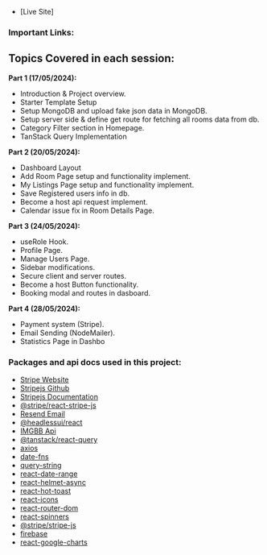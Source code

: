 - [Live Site]

### Important Links:

## Topics Covered in each session:

**Part 1 (17/05/2024):**
- Introduction & Project overview.
- Starter Template Setup
- Setup MongoDB and upload fake json data in MongoDB.
- Setup server side & define get route for fetching all rooms data from db.
- Category Filter section in Homepage.
- TanStack Query Implementation

**Part 2 (20/05/2024):**
- Dashboard Layout
- Add Room Page setup and functionality implement.
- My Listings Page setup and functionality implement.
- Save Registered users info in db.
- Become a host api request implement.
- Calendar issue fix in Room Details Page.

**Part 3 (24/05/2024):**
- useRole Hook.
- Profile Page.
- Manage Users Page.
- Sidebar modifications.
- Secure client and server routes.
- Become a host Button functionality.
- Booking modal and routes in dasboard.

**Part 4 (28/05/2024):**
- Payment system (Stripe).
- Email Sending (NodeMailer).
- Statistics Page in Dashbo

### Packages and api docs used in this project:

- [Stripe Website](https://stripe.com/)
- [Stripejs Github](https://github.com/stripe/react-stripe-js)
- [Stripejs Documentation](https://docs.stripe.com/payments/quickstart)
- [@stripe/react-stripe-js](https://www.npmjs.com/package/@stripe/react-stripe-js)
- [Resend Email](https://resend.com/home)
- [@headlessui/react](https://www.npmjs.com/package/@headlessui/react)
- [IMGBB Api](https://api.imgbb.com/)
- [@tanstack/react-query](https://www.npmjs.com/package/@tanstack/react-query)
- [axios](https://www.npmjs.com/package/axios)
- [date-fns](https://www.npmjs.com/package/date-fns)
- [query-string](https://www.npmjs.com/package/query-string)
- [react-date-range](https://www.npmjs.com/package/react-date-range)
- [react-helmet-async](https://www.npmjs.com/package/react-helmet-async)
- [react-hot-toast](https://www.npmjs.com/package/react-hot-toast)
- [react-icons](https://www.npmjs.com/package/react-icons)
- [react-router-dom](https://www.npmjs.com/package/react-router-dom)
- [react-spinners](https://www.npmjs.com/package/react-spinners)
- [@stripe/stripe-js](https://www.npmjs.com/package/@stripe/stripe-js)
- [firebase](https://www.npmjs.com/package/firebase)
- [react-google-charts](https://www.react-google-charts.com/examples/line-chart)
